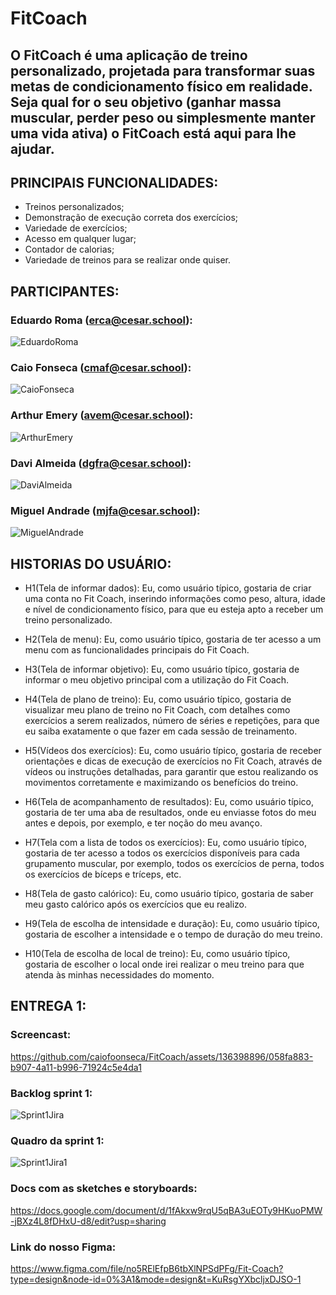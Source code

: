# FitCoach
## O FitCoach é uma aplicação de treino personalizado, projetada para transformar suas metas de condicionamento físico em realidade. Seja qual for o seu objetivo (ganhar massa muscular, perder peso ou simplesmente manter uma vida ativa) o FitCoach está aqui para lhe ajudar.

## PRINCIPAIS FUNCIONALIDADES:
- Treinos personalizados;
- Demonstração de execução correta dos exercícios;
- Variedade de exercícios;
- Acesso em qualquer lugar;
- Contador de calorias;
- Variedade de treinos para se realizar onde quiser.

## PARTICIPANTES:

### Eduardo Roma (erca@cesar.school):

![EduardoRoma](https://github.com/caiofoonseca/FitCoach/assets/136398896/96741940-8408-4a4c-ae39-78dbde0b498e)

### Caio Fonseca (cmaf@cesar.school):

![CaioFonseca](https://github.com/caiofoonseca/FitCoach/assets/136398896/f9e348b8-78c1-40ba-a3df-a8d0b5632bdf)

### Arthur Emery (avem@cesar.school):

![ArthurEmery](https://github.com/caiofoonseca/FitCoach/assets/136398896/61efd1c3-1880-4ebe-b61e-4801b1951924)

### Davi Almeida (dgfra@cesar.school):

![DaviAlmeida](https://github.com/caiofoonseca/FitCoach/assets/136398896/2b578c6c-760b-44c1-8aae-9b84b485b409)

### Miguel Andrade (mjfa@cesar.school):

![MiguelAndrade](https://github.com/caiofoonseca/FitCoach/assets/136398896/ec2d709f-ca85-4230-9143-79c81f70c55d)

## HISTORIAS DO USUÁRIO:

- H1(Tela de informar dados): Eu, como usuário típico, gostaria de criar uma conta no Fit Coach, inserindo informações como peso, altura, idade e nível de condicionamento físico, para que eu esteja apto a receber um treino personalizado.

- H2(Tela de menu): Eu, como usuário típico, gostaria de ter acesso a um menu com as funcionalidades principais do Fit Coach.

- H3(Tela de informar objetivo): Eu, como usuário típico, gostaria de informar o meu objetivo principal com a utilização do Fit Coach.

- H4(Tela de plano de treino): Eu, como usuário típico, gostaria de visualizar meu plano de treino no Fit Coach, com detalhes como exercícios a serem realizados, número de séries e repetições, para que eu saiba exatamente o que fazer em cada sessão de treinamento.

- H5(Vídeos dos exercícios): Eu, como usuário típico, gostaria de receber orientações e dicas de execução de exercícios no Fit Coach, através de vídeos ou instruções detalhadas, para garantir que estou realizando os movimentos corretamente e maximizando os benefícios do treino.

- H6(Tela de acompanhamento de resultados): Eu, como usuário típico, gostaria de ter uma aba de resultados, onde eu enviasse fotos do meu antes e depois, por exemplo, e ter noção do meu avanço.

- H7(Tela com a lista de todos os exercícios): Eu, como usuário típico, gostaria de ter acesso a todos os exercícios disponíveis para cada grupamento muscular, por exemplo, todos os exercícios de perna, todos os exercícios de bíceps e tríceps, etc.

- H8(Tela de gasto calórico): Eu, como usuário típico, gostaria de saber meu gasto calórico após os exercícios que eu realizo.

- H9(Tela de escolha de intensidade e duração): Eu, como usuário típico, gostaria de escolher a intensidade e o tempo de duração do meu treino.

- H10(Tela de escolha de local de treino): Eu, como usuário típico, gostaria de escolher o local onde irei realizar o meu treino para que atenda às minhas necessidades do momento.


## ENTREGA 1:

### Screencast:

https://github.com/caiofoonseca/FitCoach/assets/136398896/058fa883-b907-4a11-b996-71924c5e4da1

### Backlog sprint 1:

![Sprint1Jira](https://github.com/caiofoonseca/FitCoach/assets/136398896/99c9c7d9-f53a-44e9-a87e-e9c2c509059d)

### Quadro da sprint 1:

![Sprint1Jira1](https://github.com/caiofoonseca/FitCoach/assets/136398896/fcd92cfe-2061-42c2-bee2-de195116f076)

### Docs com as sketches e storyboards:

https://docs.google.com/document/d/1fAkxw9rqU5qBA3uEOTy9HKuoPMW-jBXz4L8fDHxU-d8/edit?usp=sharing

### Link do nosso Figma:

https://www.figma.com/file/no5RElEfpB6tbXlNPSdPFg/Fit-Coach?type=design&node-id=0%3A1&mode=design&t=KuRsgYXbcljxDJSO-1
